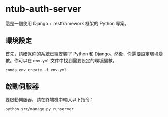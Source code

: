 # ntub-auth-server

這是一個使用 Django + restframework 框架的 Python 專案。

## 環境設定

首先，請確保你的系統已經安裝了 Python 和 Django。然後，你需要設定環境變數。你可以在 `env.yml` 文件中找到需要設定的環境變數。
```
conda env create -f env.yml
```

## 啟動伺服器

要啟動伺服器，請在終端機中輸入以下指令：

```sh
python src/manage.py runserver
